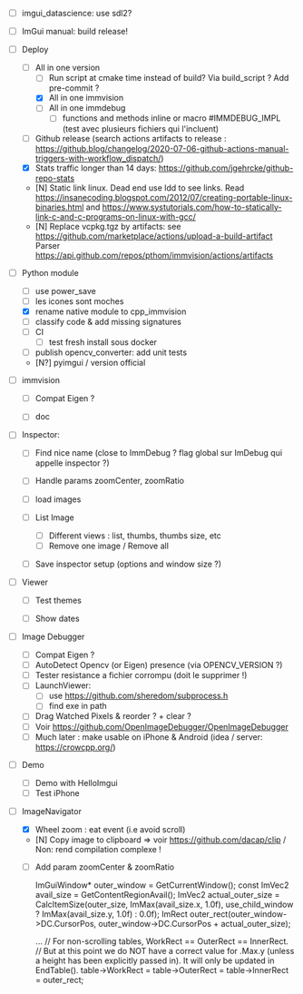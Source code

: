 * [ ] imgui_datascience: use sdl2?
* [ ] ImGui manual: build release!
* [ ] Deploy
  * [ ] All in one version
    * [ ] Run script at cmake time instead of build? Via build_script ? Add pre-commit ?
    * [X] All in one immvision
    * [ ] All in one immdebug
      * [ ] functions and methods inline or macro #IMMDEBUG_IMPL (test avec plusieurs fichiers qui l'incluent)
  * [ ] Github release (search actions artifacts to release : https://github.blog/changelog/2020-07-06-github-actions-manual-triggers-with-workflow_dispatch/)
  * [x] Stats traffic longer than 14 days: https://github.com/jgehrcke/github-repo-stats
  * [N] Static link linux. Dead end
    use ldd to see links. Read https://insanecoding.blogspot.com/2012/07/creating-portable-linux-binaries.html and https://www.systutorials.com/how-to-statically-link-c-and-c-programs-on-linux-with-gcc/
  * [N] Replace vcpkg.tgz by artifacts: see https://github.com/marketplace/actions/upload-a-build-artifact
    Parser https://api.github.com/repos/pthom/immvision/actions/artifacts

* [ ] Python module
  * [ ] use power_save
  * [ ] les icones sont moches
  * [X] rename native module to cpp_immvision
  * [ ] classify code & add missing signatures
  * [ ] CI
    * [ ] test fresh install sous docker
  * [ ] publish opencv_converter: add unit tests
  * [N?] pyimgui / version official
  

* [ ] immvision
  * [ ] Compat Eigen ?
  * [ ] doc

  
* [ ] Inspector:
  * [ ] Find nice name (close to ImmDebug ? flag global sur ImDebug qui appelle inspector ?)
  * [ ] Handle params zoomCenter, zoomRatio
  * [ ] load images
  * [ ] List Image
    * [ ] Different views : list, thumbs, thumbs size, etc
    * [ ] Remove one image / Remove all
  * [ ] Save inspector setup (options and window size ?)


* [ ] Viewer
  * [ ] Test themes
  * [ ] Show dates


* [ ] Image Debugger
  * [ ] Compat Eigen ?
  * [ ] AutoDetect Opencv (or Eigen) presence (via OPENCV_VERSION ?)
  * [ ] Tester resistance a fichier corrompu (doit le supprimer !) 
  * [ ] LaunchViewer: 
    * [ ] use https://github.com/sheredom/subprocess.h
    * [ ] find exe in path
  * [ ] Drag Watched Pixels & reorder ? + clear ?
  * [ ] Voir https://github.com/OpenImageDebugger/OpenImageDebugger
  * [ ] Much later : make usable on iPhone & Android (idea / server: https://crowcpp.org/) 

* [ ] Demo
  * [ ] Demo with HelloImgui
  * [ ] Test iPhone

* [ ] ImageNavigator
  * [X] Wheel zoom : eat event (i.e avoid scroll)
  * [N] Copy image to clipboard => voir https://github.com/dacap/clip / Non: rend compilation complexe !
  * [ ] Add param zoomCenter & zoomRatio


    ImGuiWindow* outer_window = GetCurrentWindow();
    const ImVec2 avail_size = GetContentRegionAvail();
    ImVec2 actual_outer_size = CalcItemSize(outer_size, ImMax(avail_size.x, 1.0f), use_child_window ? ImMax(avail_size.y, 1.0f) : 0.0f);
    ImRect outer_rect(outer_window->DC.CursorPos, outer_window->DC.CursorPos + actual_outer_size);

    ...
    // For non-scrolling tables, WorkRect == OuterRect == InnerRect.
    // But at this point we do NOT have a correct value for .Max.y (unless a height has been explicitly passed in). It will only be updated in EndTable().
    table->WorkRect = table->OuterRect = table->InnerRect = outer_rect;
